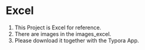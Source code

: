 # Excel

1. This Project is Excel for reference.
2. There are images in the images_excel.
3. Please download it together with the Typora App.